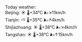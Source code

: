 Today weather:  
Beijing: ☀️   🌡️+34°C 🌬️↘11km/h  
Tianjin: ⛅️  🌡️+35°C 🌬️↗4km/h  
Shijiazhuang: ☀️   🌡️+38°C 🌬️↘4km/h  
Tangshan: ☀️   🌡️+38°C 🌬️↑15km/h  
